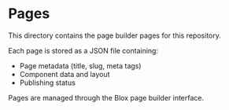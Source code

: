 # Pages

This directory contains the page builder pages for this repository.

Each page is stored as a JSON file containing:
- Page metadata (title, slug, meta tags)
- Component data and layout
- Publishing status

Pages are managed through the Blox page builder interface.
